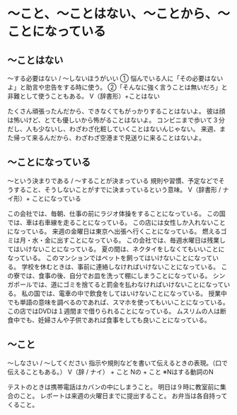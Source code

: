 # 〜こと、〜ことはない、〜ことから、〜ことになっている



## 〜ことはない
～する必要はない / ～しないほうがいい   ① 悩んでいる人に「その必要はないよ」と助言や忠告をする時に使う。 ②「そんなに強く言うことは無いだろ」と非難として使うこともある。
V（辞書形）+ことはない

たくさん頑張ったんだから、できなくてもがっかりすることはないよ。
彼は顔は怖いけど、とても優しいから怖がることはないよ。
コンビニまで歩いて３分だし、人も少ないし、わざわざ化粧していくことはないんじゃない。
来週、また帰って来るんだから、わざわざ空港まで見送りに来ることはないよ。


## 〜ことになっている
～という決まりである / 〜することが決まっている 規則や習慣、予定などでそうすること、そうしないことがすでに決まっているという意味。
V（辞書形 / ナイ形）+ ことになっている

この会社では、毎朝、仕事の前にラジオ体操をすることになっている。
この国では、車は右車線を走ることになっている。
この店には女性しか入れないことになっている。
来週の金曜日は東京へ出張へ行くことになっている。
燃えるゴミは月・水・金に出すことになっている。
この会社では、毎週水曜日は残業してはいけないことになっている。
夏の間は、ネクタイをしなくてもいいことになっている。
このマンションではペットを飼ってはいけないことになっている。
学校を休むときは、事前に連絡しなければいけないことになっている。
この寮では、食事の後、自分でお皿を洗って棚にしまうことになっている。
シンガポールでは、道にゴミを捨てると罰金を払わなければいけないことになっている。
私の国では、電車の中で飲食をしてはいけないことになっている。
授業中でも単語の意味を調べるのであれば、スマホを使ってもいいことになっている。
この店ではDVDは１週間まで借りられることになっている。
ムスリムの人は断食中でも、妊婦さんや子供であれば食事をしても良いことになっている。

## 〜こと
～しなさい / ～してください 指示や規則などを書いて伝えるときの表現。（口で伝えることもある。）
V（辞 / ナイ） + こと Nの + こと ※Nはする動詞のN

テストのときは携帯電話はカバンの中にしまうこと。
明日は９時に教室前に集合のこと。
レポートは来週の火曜日までに提出すること。
お弁当は各自持ってくること。